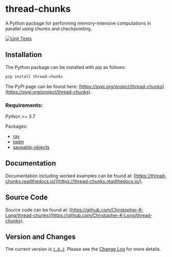 # thread-chunks
A Python package for performing memory-intensive computations in parallel using chunks and checkpointing.

[![Unit Tests](https://github.com/Christopher-K-Long/thread-chunks/actions/workflows/test-python-package.yml/badge.svg)](https://github.com/Christopher-K-Long/thread-chunks/actions/workflows/test-python-package.yml)

## Installation

The Python package can be installed with pip as follows:
```bash
pip install thread-chunks
```

The PyPI page can be found here: [https://pypi.org/project/thread-chunks](https://pypi.org/project/thread-chunks).

### Requirements:

Python >= 3.7

Packages:

- [ray](https://www.ray.io/)
- [tqdm](https://tqdm.github.io/)
- [saveable-objects](https://saveable-objects.readthedocs.io/)

## Documentation

Documentation including worked examples can be found at: [https://thread-chunks.readthedocs.io/](https://thread-chunks.readthedocs.io/).

## Source Code

Source code can be found at: [https://github.com/Christopher-K-Long/thread-chunks](https://github.com/Christopher-K-Long/thread-chunks).


## Version and Changes

The current version is [`1.0.2`](ChangeLog.md#release-102). Please see the [Change Log](ChangeLog.md) for more
details.